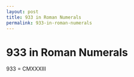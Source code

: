 ```yaml
---
layout: post
title: 933 in Roman Numerals
permalink: 933-in-roman-numerals
---
```


# 933 in Roman Numerals

933 = CMXXXIII
